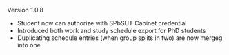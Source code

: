 Version 1.0.8
- Student now can authorize with SPbSUT Cabinet credential
- Introduced both work and study schedule export for PhD students
- Duplicating schedule entries (when group splits in two) are now mergeg into one